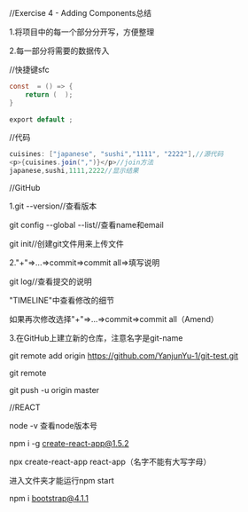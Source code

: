 

//Exercise 4 - Adding Components总结

1.将项目中的每一个部分分开写，方便整理

2.每一部分将需要的数据传入

//快捷键sfc

```java
const  = () => {
    return (  );
}
 
export default ;
```

//代码
```java
cuisines: ["japanese", "sushi","1111", "2222"],//源代码
<p>{cuisines.join(",")}</p>//join方法
japanese,sushi,1111,2222//显示结果
```

//GitHub

1.git --version//查看版本

git config --global --list//查看name和email

git init//创建git文件用来上传文件

2."+"=>...=>commit=>commit all=>填写说明

git log//查看提交的说明

"TIMELINE"中查看修改的细节

如果再次修改选择"+"=>...=>commit=>commit all（Amend）

3.在GitHub上建立新的仓库，注意名字是git-name

git remote add origin https://github.com/YanjunYu-1/git-test.git

git remote

git push -u origin master   

//REACT

node -v 查看node版本号

npm i -g create-react-app@1.5.2

npx create-react-app react-app（名字不能有大写字母）

进入文件夹才能运行npm start

npm i bootstrap@4.1.1 
